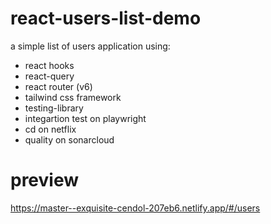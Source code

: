 # react-users-list-demo

a simple list of users application using:

- react hooks
- react-query
- react router (v6)
- tailwind css framework
- testing-library
- integartion test on playwright
- cd on netflix
- quality on sonarcloud

# preview

https://master--exquisite-cendol-207eb6.netlify.app/#/users
